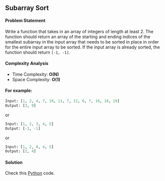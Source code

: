 ## Subarray Sort

#### Problem Statement


Write a function that takes in an array of integers of length at least 2. The function should return an array of the starting and ending indices of the smallest subarray in the input array that needs to be sorted in place in order for the entire input array to be sorted. If the input array is already sorted, the function should return `[-1, -1]`.


#### Complexity Analysis

- Time Complexity: **O(N)**
- Space Complexity: **O(1)**


#### For example:

```python
Input: [1, 2, 4, 7, 10, 11, 7, 12, 6, 7, 16, 18, 19]
Output: [3, 9]
```

or

```python
Input: [1, 2, 3, 4, 5]
Output: [-1, -1]
```

or

```python
Input: [1, 2, 8, 4, 5]
Output: [2, 4]
```


#### Solution

Check this [Python](../hard/subarray_sort.pys) code.

